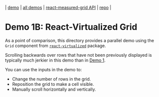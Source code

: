 | [demo](./build) | [all demos](../demos.md) | [react-measured-grid API](../api.md) | [repo](https://github.com/DavidCary/react-measured-grid) |

# Demo 1B: React-Virtualized Grid

As a point of comparison, this directory provides a parallel demo using the `Grid` component from [`react-virtualized`](https://github.com/bvaughn/react-virtualized) package.

Scrolling backwards over rows that have not been previously displayed is typically much jerkier in this demo than in [Demo 1](../demo1/README.md).


You can use the inputs in the demo to:

  - Change the number of rows in the grid.
  - Reposition the grid to make a cell visible.
  - Manually scroll horizontally and vertically.

